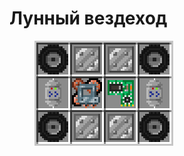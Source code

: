 # Лунный вездеход

<figure><img src="../../../../.gitbook/assets/buggy_recipe.png" alt=""><figcaption></figcaption></figure>
